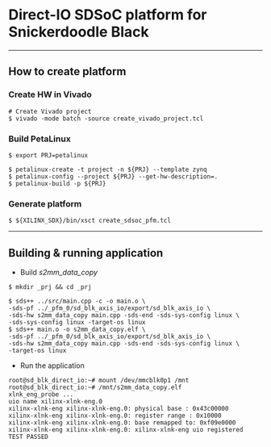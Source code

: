 # Direct-IO SDSoC platform for Snickerdoodle Black

***

## How to create platform

### Create HW in Vivado

```shell-session
# Create Vivado project
$ vivado -mode batch -source create_vivado_project.tcl
```

### Build PetaLinux

```shell-session
$ export PRJ=petalinux

$ petalinux-create -t project -n ${PRJ} --template zynq
$ petalinux-config --project ${PRJ} --get-hw-description=.
$ petalinux-build -p ${PRJ}
```

### Generate platform

```shell-session
$ ${XILINX_SDX}/bin/xsct create_sdsoc_pfm.tcl
```

***

## Building & running application

- Build _s2mm_data_copy_

```shell-session
$ mkdir _prj && cd _prj

$ sds++ ../src/main.cpp -c -o main.o \
-sds-pf ../_pfm_0/sd_blk_axis_io/export/sd_blk_axis_io \
-sds-hw s2mm_data_copy main.cpp -sds-end -sds-sys-config linux \
-sds-sys-config linux -target-os linux
$ sds++ main.o -o s2mm_data_copy.elf \
-sds-pf ../_pfm_0/sd_blk_axis_io/export/sd_blk_axis_io \
-sds-hw s2mm_data_copy main.cpp -sds-end -sds-sys-config linux \
-target-os linux
```

- Run the application

```shell-session
root@sd_blk_direct_io:~# mount /dev/mmcblk0p1 /mnt
root@sd_blk_direct_io:~# /mnt/s2mm_data_copy.elf
xlnk_eng_probe ...
uio name xilinx-xlnk-eng.0
xilinx-xlnk-eng xilinx-xlnk-eng.0: physical base : 0x43c00000
xilinx-xlnk-eng xilinx-xlnk-eng.0: register range : 0x10000
xilinx-xlnk-eng xilinx-xlnk-eng.0: base remapped to: 0xf09e0000
xilinx-xlnk-eng xilinx-xlnk-eng.0: xilinx-xlnk-eng uio registered
TEST PASSED
```
